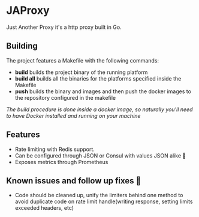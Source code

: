 # JAProxy
Just Another Proxy it's a http proxy built in Go.
## Building
The project features a Makefile with the following commands:
 - **build** builds the project binary of the running platform
 - **build all** builds all the binaries for the platforms specified inside the Makefile
 - **push** builds the binary and images and then push the docker images to the repository configured in the makefile
 
_The build procedure is done inside a docker image, so naturally you'll need to have Docker installed and running on your machine_
## Features
 - Rate limiting with Redis support.
 - Can be configured through JSON or Consul with values JSON alike :full_moon_with_face:
 - Exposes metrics through Prometheus
## Known issues and follow up fixes :ghost:
 - Code should be cleaned up, unify the limiters behind one method to avoid duplicate code on rate limit handle(writing response, setting limits exceeded headers, etc)
